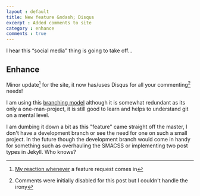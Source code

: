```yaml
---
layout : default
title: New feature &ndash; Disqus
excerpt : Added comments to site
category : enhance
comments : true
---
```

I hear this <q>social media</q> thing is going to take off&hellip;
<!-- /intro -->
## Enhance
Minor update[^1] for the site, it now has/uses Disqus for all your commenting[^2] needs!

I am using this [branching model](http://nvie.com/posts/a-successful-git-branching-model/) although it is somewhat redundant as its only a one-man-project, it is still good to learn and helps to understand git on a mental level.

I am dumbing it down a bit as this "feature" came  straight off the master, I don't have a development branch or see the need for one on such a small project. In the future though the development branch would come in handy for something such as overhauling the SMACSS or implementing two post types in Jekyll. Who knows?

[^1]: [My reaction whenever](http://www.youtube.com/watch?v=KiqkclCJsZs) a feature request comes in
[^2]: Comments were initially disabled for this post but I couldn't handle the irony